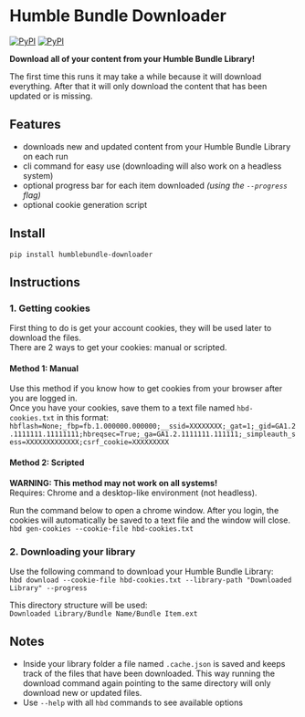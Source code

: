 # Humble Bundle Downloader
[![PyPI](https://img.shields.io/pypi/v/humblebundle-downloader.svg)](https://pypi.python.org/pypi/humblebundle-downloader)
[![PyPI](https://img.shields.io/pypi/l/humblebundle-downloader.svg)](https://pypi.python.org/pypi/humblebundle-downloader)  


**Download all of your content from your Humble Bundle Library!**  

The first time this runs it may take a while because it will download everything. After that it will only download the content that has been updated or is missing.  

## Features
- downloads new and updated content from your Humble Bundle Library on each run
- cli command for easy use (downloading will also work on a headless system)
- optional progress bar for each item downloaded _(using the `--progress` flag)_
- optional cookie generation script


## Install
`pip install humblebundle-downloader`


## Instructions

### 1. Getting cookies
First thing to do is get your account cookies, they will be used later to download the files.  
There are 2 ways to get your cookies: manual or scripted.  

#### Method 1: Manual
Use this method if you know how to get cookies from your browser after you are logged in.  
Once you have your cookies, save them to a text file named `hbd-cookies.txt` in this format:  
`hbflash=None;_fbp=fb.1.000000.000000;__ssid=XXXXXXXX;_gat=1;_gid=GA1.2.1111111.11111111;hbreqsec=True;_ga=GA1.2.1111111.111111;_simpleauth_sess=XXXXXXXXXXXXX;csrf_cookie=XXXXXXXXX`

#### Method 2: Scripted
**WARNING: This method may not work on all systems!**  
Requires: Chrome and a desktop-like environment (not headless).  

Run the command below to open a chrome window. After you login, the cookies will automatically be saved to a text file and the window will close.  
`hbd gen-cookies --cookie-file hbd-cookies.txt`  

### 2. Downloading your library
Use the following command to download your Humble Bundle Library:  
`hbd download --cookie-file hbd-cookies.txt --library-path "Downloaded Library" --progress`  

This directory structure will be used:  
`Downloaded Library/Bundle Name/Bundle Item.ext`


## Notes
* Inside your library folder a file named `.cache.json` is saved and keeps track of the files that have been downloaded. This way running the download command again pointing to the same directory will only download new or updated files.
* Use `--help` with all `hbd` commands to see available options

